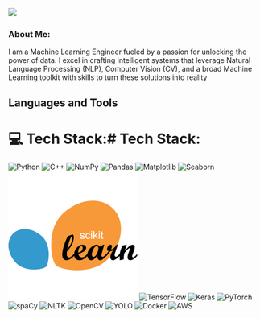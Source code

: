 ![](https://komarev.com/ghpvc/?username=Mando-03)

### About Me:   
I am a Machine Learning Engineer fueled by a passion for unlocking the power of data. I excel in crafting intelligent systems that leverage Natural Language Processing (NLP), Computer Vision (CV), and a broad Machine Learning toolkit with skills to turn these solutions into reality



## Languages and Tools 
# 💻 Tech Stack:#  Tech Stack:
![Python](https://img.shields.io/badge/python-3670A0?style=for-the-badge&logo=python&logoColor=ffdd54)
![C++](https://img.shields.io/badge/C++-%233776AB?style=for-the-badge&logo=cplusplus&logoColor=F3581A)
![NumPy](https://img.shields.io/badge/numpy-%29CD6400?style=for-the-badge&logo=numpy&logoColor=white)
![Pandas](https://img.shields.io/badge/pandas-%20D8BFD8?style=for-the-badge&logo=pandas&logoColor=white)
![Matplotlib](https://img.shields.io/badge/matplotlib-%2CA3431?style=for-the-badge&logo=matplotlib&logoColor=white)
![Seaborn](https://img.shields.io/badge/seaborn-%2CBFDB7?style=for-the-badge&logo=seaborn&logoColor=white)
![scikit-learn](https://github.com/devicons/devicon/blob/master/icons/scikitlearn/scikitlearn-original.svg)
![TensorFlow](https://img.shields.io/badge/TensorFlow-%29FF69B4?style=for-the-badge&logo=tensorflow&logoColor=white)
![Keras](https://img.shields.io/badge/Keras-%29EE82EE?style=for-the-badge&logo=keras&logoColor=white)
![PyTorch](https://img.shields.io/badge/PyTorch-%2EFA7817?style=for-the-badge&logo=pytorch&logoColor=orange)
![spaCy](https://img.shields.io/badge/spaCy-%297950A3?style=for-the-badge&logo=spacy&logoColor=704AB7)
![NLTK](https://img.shields.io/badge/NLTK-%29962B75?style=for-the-badge&logo=nltk&logoColor=white)
![OpenCV](https://img.shields.io/badge/OpenCV-%2953777A?style=for-the-badge&logo=OpenCV&logoColor=FF6200)
![YOLO](https://img.shields.io/badge/YOLO-%29FFCE56?style=for-the-badge&logo=yolo&logoColor=EFFF00)
![Docker](https://img.shields.io/badge/docker-%23333F60?style=for-the-badge&logo=docker&logoColor=white)
![AWS](https://img.shields.io/badge/Amazon%2BWeb%20Services-%2044B78D?style=for-the-badge&logo=aws&logoColor=white)
